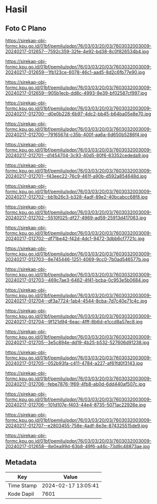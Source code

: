 # Hasil

## Foto C Plano

https://sirekap-obj-formc.kpu.go.id/01bf/pemilu/pdpr/76/03/03/20/03/7603032003009-20240217-012657--7592c359-32fe-4e92-bd38-8c0f826534b4.jpg

https://sirekap-obj-formc.kpu.go.id/01bf/pemilu/pdpr/76/03/03/20/03/7603032003009-20240217-012659--1fb123ce-6078-46c1-aad5-8d2c6fb77e90.jpg

https://sirekap-obj-formc.kpu.go.id/01bf/pemilu/pdpr/76/03/03/20/03/7603032003009-20240217-012659--905b1ecb-dd8c-4993-8e39-bf02587cf997.jpg

https://sirekap-obj-formc.kpu.go.id/01bf/pemilu/pdpr/76/03/03/20/03/7603032003009-20240217-012700--d0e0b228-6b97-4dc2-bb45-b64ba05e8e70.jpg

https://sirekap-obj-formc.kpu.go.id/01bf/pemilu/pdpr/76/03/03/20/03/7603032003009-20240217-012700--7916567d-c35b-400f-aa6a-6d650b5286f4.jpg

https://sirekap-obj-formc.kpu.go.id/01bf/pemilu/pdpr/76/03/03/20/03/7603032003009-20240217-012701--d1454704-3c93-40d5-80f6-63352cededa9.jpg

https://sirekap-obj-formc.kpu.go.id/01bf/pemilu/pdpr/76/03/03/20/03/7603032003009-20240217-012701--f43eec22-76c9-461f-a90b-d592a854648d.jpg

https://sirekap-obj-formc.kpu.go.id/01bf/pemilu/pdpr/76/03/03/20/03/7603032003009-20240217-012702--bb1b26c3-b328-4adf-89e2-40bcabcc68f8.jpg

https://sirekap-obj-formc.kpu.go.id/01bf/pemilu/pdpr/76/03/03/20/03/7603032003009-20240217-012702--5510f025-df27-4969-ad59-25913d417063.jpg

https://sirekap-obj-formc.kpu.go.id/01bf/pemilu/pdpr/76/03/03/20/03/7603032003009-20240217-012702--df71be42-f42d-4dc1-9472-3dbb6cf7721c.jpg

https://sirekap-obj-formc.kpu.go.id/01bf/pemilu/pdpr/76/03/03/20/03/7603032003009-20240217-012703--8e745446-1251-4069-9cc0-7b0ad546577b.jpg

https://sirekap-obj-formc.kpu.go.id/01bf/pemilu/pdpr/76/03/03/20/03/7603032003009-20240217-012703--469c7ae3-6462-4f41-bcba-0c953e5b0684.jpg

https://sirekap-obj-formc.kpu.go.id/01bf/pemilu/pdpr/76/03/03/20/03/7603032003009-20240217-012704--df3a7724-1ab4-4544-8cba-7d7c40e71c4c.jpg

https://sirekap-obj-formc.kpu.go.id/01bf/pemilu/pdpr/76/03/03/20/03/7603032003009-20240217-012704--9f121d94-6eac-4fff-8b6d-e1ccd8a57ec8.jpg

https://sirekap-obj-formc.kpu.go.id/01bf/pemilu/pdpr/76/03/03/20/03/7603032003009-20240217-012705--3e5c894e-dd19-4b25-b532-527606d91238.jpg

https://sirekap-obj-formc.kpu.go.id/01bf/pemilu/pdpr/76/03/03/20/03/7603032003009-20240217-012705--052b93fa-c411-4784-a227-af61fd0f3143.jpg

https://sirekap-obj-formc.kpu.go.id/01bf/pemilu/pdpr/76/03/03/20/03/7603032003009-20240217-012706--febe7876-1f69-4fb8-ab0d-6dd440af507c.jpg

https://sirekap-obj-formc.kpu.go.id/01bf/pemilu/pdpr/76/03/03/20/03/7603032003009-20240217-012706--101d107e-f403-44e4-8735-5071ac22926e.jpg

https://sirekap-obj-formc.kpu.go.id/01bf/pemilu/pdpr/76/03/03/20/03/7603032003009-20240217-012707--e2803455-758e-4adf-8e3e-874325515de9.jpg

https://sirekap-obj-formc.kpu.go.id/01bf/pemilu/pdpr/76/03/03/20/03/7603032003009-20240217-012658--8e0ea99d-63b8-49f6-a46c-73d9c48873ae.jpg


## Metadata

| Key        | Value               |
| ---------- | ------------------- |
| Time Stamp | 2024-02-17 13:05:41 |
| Kode Dapil | 7601                |




